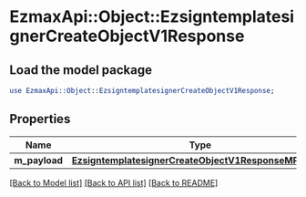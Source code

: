 # EzmaxApi::Object::EzsigntemplatesignerCreateObjectV1Response

## Load the model package
```perl
use EzmaxApi::Object::EzsigntemplatesignerCreateObjectV1Response;
```

## Properties
Name | Type | Description | Notes
------------ | ------------- | ------------- | -------------
**m_payload** | [**EzsigntemplatesignerCreateObjectV1ResponseMPayload**](EzsigntemplatesignerCreateObjectV1ResponseMPayload.md) |  | 

[[Back to Model list]](../README.md#documentation-for-models) [[Back to API list]](../README.md#documentation-for-api-endpoints) [[Back to README]](../README.md)


